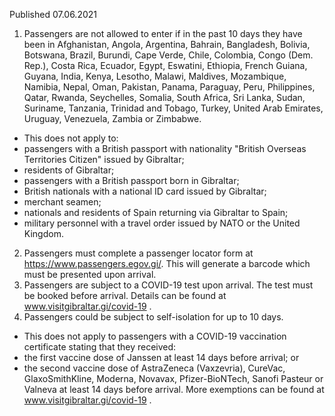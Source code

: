 Published 07.06.2021
1. Passengers are not allowed to enter if in the past 10 days they have been in Afghanistan, Angola, Argentina, Bahrain, Bangladesh, Bolivia, Botswana, Brazil, Burundi, Cape Verde, Chile, Colombia, Congo (Dem. Rep.), Costa Rica, Ecuador, Egypt, Eswatini, Ethiopia, French Guiana, Guyana, India, Kenya, Lesotho, Malawi, Maldives, Mozambique, Namibia, Nepal, Oman, Pakistan, Panama, Paraguay, Peru, Philippines, Qatar, Rwanda, Seychelles, Somalia, South Africa, Sri Lanka, Sudan, Suriname, Tanzania, Trinidad and Tobago, Turkey, United Arab Emirates, Uruguay, Venezuela, Zambia or Zimbabwe. 
- This does not apply to:
- passengers with a British passport with nationality "British Overseas Territories Citizen" issued by Gibraltar;
- residents of Gibraltar;
- passengers with a British passport born in Gibraltar;
- British nationals with a national ID card issued by Gibraltar;
- merchant seamen;
- nationals and residents of Spain returning via Gibraltar to Spain;
- military personnel with a travel order issued by NATO or the United Kingdom. 
2. Passengers must complete a passenger locator form at <a href="https://www.passengers.egov.gi/">https://www.passengers.egov.gi/</a>. This will generate a barcode which must be presented upon arrival. 
3. Passengers are subject to a COVID-19 test upon arrival. The test must be booked before arrival. Details can be found at <a href="http://www.visitgibraltar.gi/covid-19">www.visitgibraltar.gi/covid-19</a> . 
4. Passengers could be subject to self-isolation for up to 10 days. 
- This does not apply to passengers with a COVID-19 vaccination certificate stating that they received: 
- the first vaccine dose of Janssen at least 14 days before arrival; or
- the second vaccine dose of AstraZeneca (Vaxzevria), CureVac, GlaxoSmithKline, Moderna, Novavax, Pfizer-BioNTech, Sanofi Pasteur or Valneva at least 14 days before arrival. More exemptions can be found at <a href="http://www.visitgibraltar.gi/covid-19">www.visitgibraltar.gi/covid-19</a> .

